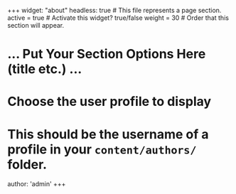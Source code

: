 +++
widget: "about"
headless: true  # This file represents a page section.
active = true  # Activate this widget? true/false
weight = 30  # Order that this section will appear.


# ... Put Your Section Options Here (title etc.) ...

# Choose the user profile to display
# This should be the username of a profile in your `content/authors/` folder.
author: 'admin'
+++
